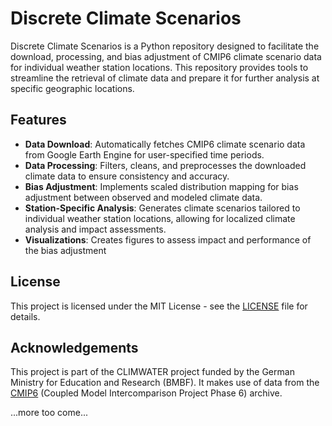 # Discrete Climate Scenarios

Discrete Climate Scenarios is a Python repository designed to facilitate the download, processing, and bias adjustment of CMIP6 climate scenario data for individual weather station locations. This repository provides tools to streamline the retrieval of climate data and prepare it for further analysis at specific geographic locations.

## Features

- **Data Download**: Automatically fetches CMIP6 climate scenario data from Google Earth Engine for user-specified time periods.
- **Data Processing**: Filters, cleans, and preprocesses the downloaded climate data to ensure consistency and accuracy.
- **Bias Adjustment**: Implements scaled distribution mapping for bias adjustment between observed and modeled climate data.
- **Station-Specific Analysis**: Generates climate scenarios tailored to individual weather station locations, allowing for localized climate analysis and impact assessments.
- **Visualizations**: Creates figures to assess impact and performance of the bias adjustment

## License

This project is licensed under the MIT License - see the [LICENSE](LICENSE) file for details.

## Acknowledgements

This project is part of the CLIMWATER project funded by the German Ministry for Education and Research (BMBF). It makes use of data from the [CMIP6](https://esgf-node.llnl.gov/projects/cmip6/) (Coupled Model Intercomparison Project Phase 6) archive. 


...more too come...
   
